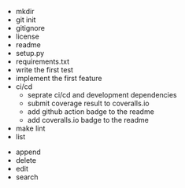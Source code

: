 + mkdir 
+ git init
+ gitignore
+ license
+ readme
+ setup.py
+ requirements.txt
+ write the first test
+ implement the first feature
+ ci/cd
  + seprate ci/cd and development dependencies
  + submit coverage result to coveralls.io
  + add github action badge to the readme
  + add coveralls.io badge to the readme
+ make lint
+ list
- append
- delete
- edit
- search
